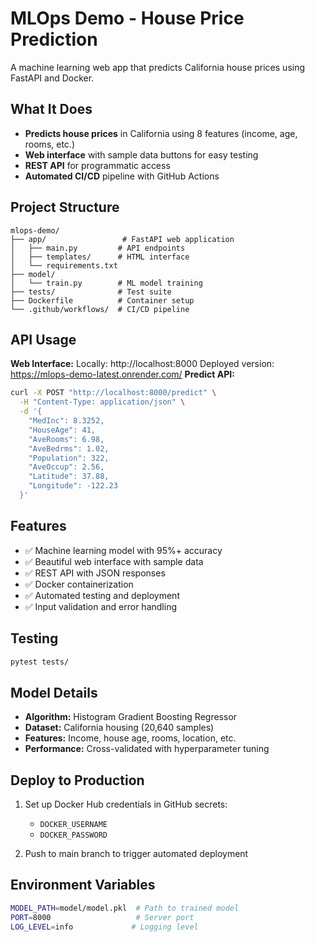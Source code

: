 # MLOps Demo - House Price Prediction

A machine learning web app that predicts California house prices using FastAPI and Docker.



## What It Does

- **Predicts house prices** in California using 8 features (income, age, rooms, etc.)
- **Web interface** with sample data buttons for easy testing
- **REST API** for programmatic access
- **Automated CI/CD** pipeline with GitHub Actions

## Project Structure

```
mlops-demo/
├── app/                 # FastAPI web application
│   ├── main.py         # API endpoints
│   ├── templates/      # HTML interface
│   └── requirements.txt
├── model/              
│   └── train.py        # ML model training
├── tests/              # Test suite
├── Dockerfile          # Container setup
└── .github/workflows/  # CI/CD pipeline
```

## API Usage

**Web Interface:** 
Locally: http://localhost:8000
Deployed version: https://mlops-demo-latest.onrender.com/
**Predict API:**
```bash
curl -X POST "http://localhost:8000/predict" \
  -H "Content-Type: application/json" \
  -d '{
    "MedInc": 8.3252,
    "HouseAge": 41,
    "AveRooms": 6.98,
    "AveBedrms": 1.02,
    "Population": 322,
    "AveOccup": 2.56,
    "Latitude": 37.88,
    "Longitude": -122.23
  }'
```

## Features

- ✅ Machine learning model with 95%+ accuracy
- ✅ Beautiful web interface with sample data
- ✅ REST API with JSON responses
- ✅ Docker containerization
- ✅ Automated testing and deployment
- ✅ Input validation and error handling

## Testing

```bash
pytest tests/
```

## Model Details

- **Algorithm:** Histogram Gradient Boosting Regressor
- **Dataset:** California housing (20,640 samples)
- **Features:** Income, house age, rooms, location, etc.
- **Performance:** Cross-validated with hyperparameter tuning

## Deploy to Production

1. Set up Docker Hub credentials in GitHub secrets:
   - `DOCKER_USERNAME`
   - `DOCKER_PASSWORD`

2. Push to main branch to trigger automated deployment

## Environment Variables

```bash
MODEL_PATH=model/model.pkl  # Path to trained model
PORT=8000                   # Server port
LOG_LEVEL=info             # Logging level
```



